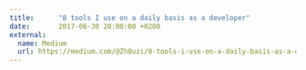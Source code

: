 ```yaml
---
title:      "8 tools I use on a daily basis as a developer"
date:       2017-06-30 20:00:00 +0200
external:
  name: Medium
  url: https://medium.com/@Zh0uzi/8-tools-i-use-on-a-daily-basis-as-a-developer-e5f5458cd4c1
---
```

